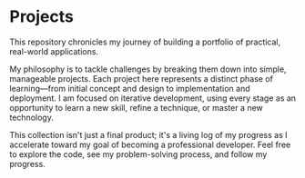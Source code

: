 # Projects
This repository chronicles my journey of building a portfolio of practical, real-world applications.

My philosophy is to tackle challenges by breaking them down into simple, manageable projects. Each project here represents a distinct phase of learning—from initial concept and design to implementation and deployment. I am focused on iterative development, using every stage as an opportunity to learn a new skill, refine a technique, or master a new technology.

This collection isn't just a final product; it's a living log of my progress as I accelerate toward my goal of becoming a professional developer. Feel free to explore the code, see my problem-solving process, and follow my progress.
